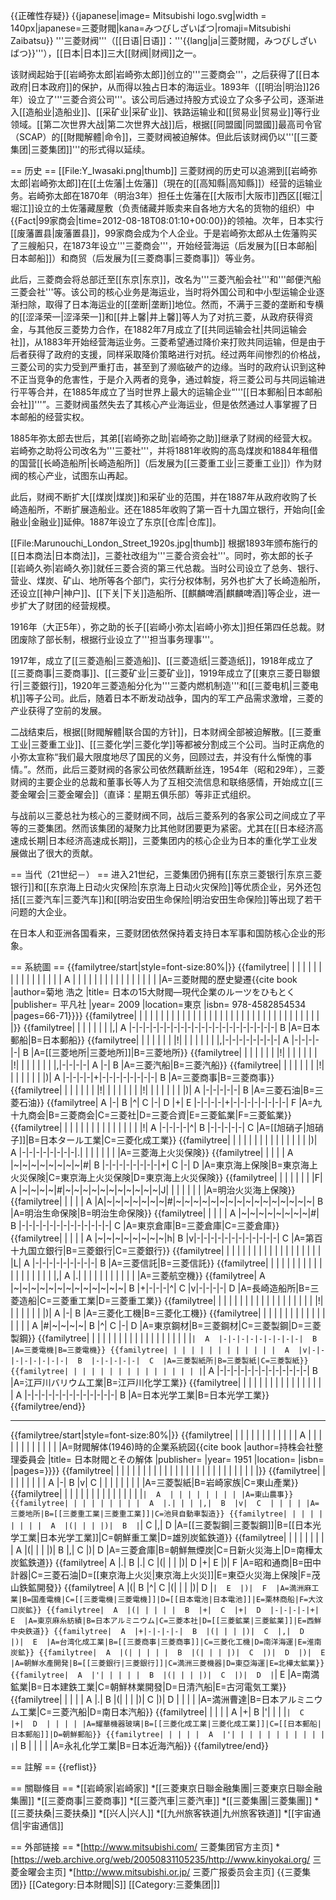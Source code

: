 {{正確性存疑}}
{{japanese|image= Mitsubishi logo.svg|width = 140px|japanese=三菱財閥|kana=みつびしざいばつ|romaji=Mitsubishi Zaibatsu}}
'''三菱财阀'''（[[日语|日语]]：'''{{lang|ja|三菱財閥，みつびしざいばつ}}'''），[[日本|日本]]三大[[财阀|财阀]]之一。

该财阀起始于[[岩崎弥太郎|岩崎弥太郎]]创立的'''三菱商会'''，之后获得了[[日本政府|日本政府]]的保护，从而得以独占日本的海运业。1893年（[[明治|明治]]26年）设立了'''三菱合资公司'''。该公司后通过持股方式设立了众多子公司，逐渐进入[[造船业|造船业]]、[[采矿业|采矿业]]、铁路运输业和[[贸易业|贸易业]]等行业领域。[[第二次世界大战|第二次世界大战]]后，根据[[同盟國|同盟國]]最高司令官（SCAP）的[[財閥解體|命令]]，三菱财阀被迫解体。但此后该财阀仍以'''[[三菱集团|三菱集团]]'''的形式得以延续。

== 历史 ==
[[File:Y_Iwasaki.png|thumb]]
三菱财阀的历史可以追溯到[[岩崎弥太郎|岩崎弥太郎]]在[[土佐藩|土佐藩]]（現在的[[高知縣|高知縣]]）经营的运输业务。岩崎弥太郎在1870年（明治3年）担任土佐藩在[[大阪市|大阪市]]西区[[堀江|堀江]]设立的土佐藩藏屋敷（负责储藏并贩卖来自各地方大名的货物的组织）中{{Fact|99家商会|time=2012-08-18T08:01:10+00:00}}的领袖。次年，日本实行[[废藩置县|废藩置县]]，99家商会成为个人企业。于是岩崎弥太郎从土佐藩购买了三艘船只，在1873年设立'''三菱商会'''，开始经营海运（后发展为[[日本邮船|日本邮船]]）和商贸（后发展为[[三菱商事|三菱商事]]）等业务。

此后，三菱商会将总部迁至[[东京|东京]]，改名为'''三菱汽船会社'''和'''邮便汽船三菱会社'''等。该公司的核心业务是海运业，当时将外国公司和中小型运输企业逐渐扫除，取得了日本海运业的[[垄断|垄断]]地位。然而，不满于三菱的垄断和专横的[[涩泽荣一|涩泽荣一]]和[[井上馨|井上馨]]等人为了对抗三菱，从政府获得资金，与其他反三菱势力合作，在1882年7月成立了[[共同运输会社|共同运输会社]]，从1883年开始经营海运业务。三菱希望通过降价来打败共同运输，但是由于后者获得了政府的支援，同样采取降价策略进行对抗。经过两年间惨烈的价格战，三菱公司的实力受到严重打击，甚至到了濒临破产的边缘。当时的政府认识到这种不正当竞争的危害性，于是介入两者的竞争，通过斡旋，将三菱公司与共同运输进行平等合并，在1885年成立了当时世界上最大的运输企业“'''[[日本郵船|日本邮船会社]]'''”。三菱财阀虽然失去了其核心产业海运业，但是依然通过人事掌握了日本邮船的经营实权。

1885年弥太郎去世后，其弟[[岩崎弥之助|岩崎弥之助]]继承了财阀的经营大权。岩崎弥之助将公司改名为'''三菱社'''，并将1881年收购的高岛煤炭和1884年租借的国营[[长崎造船所|长崎造船所]]（后发展为[[三菱重工业|三菱重工业]]）作为财阀的核心产业，试图东山再起。

此后，财阀不断扩大[[煤炭|煤炭]]和采矿业的范围，并在1887年从政府收购了长崎造船所，不断扩展造船业。还在1885年收购了第一百十九国立银行，开始向[[金融业|金融业]]延伸。1887年设立了东京[[仓库|仓库]]。

[[File:Marunouchi_London_Street_1920s.jpg|thumb]]
根据1893年颁布施行的[[日本商法|日本商法]]，三菱社改组为'''三菱合资会社'''。同时，弥太郎的长子[[岩崎久弥|岩崎久弥]]就任三菱合资的第三代总裁。当时公司设立了总务、银行、营业、煤炭、矿山、地所等各个部门，实行分权体制，另外也扩大了长崎造船所，还设立[[神户|神户]]、[[下关|下关]]造船所、[[麒麟啤酒|麒麟啤酒]]等企业，进一步扩大了财团的经营规模。

1916年（大正5年），弥之助的长子[[岩崎小弥太|岩崎小弥太]]担任第四任总裁。财团废除了部长制，根据行业设立了'''担当事务理事'''。

1917年，成立了[[三菱造船|三菱造船]]、[[三菱造纸|三菱造纸]]，1918年成立了[[三菱商事|三菱商事]]、[[三菱矿业|三菱矿业]]，1919年成立了[[東京三菱日聯銀行|三菱銀行]]，1920年三菱造船分化为'''三菱内燃机制造'''和[[三菱电机|三菱电机]]等子公司。此后，随着日本不断发动战争，国内的军工产品需求激增，三菱的产业获得了空前的发展。

二战结束后，根据[[財閥解體|联合国的方针]]，日本财阀全部被迫解散。[[三菱重工业|三菱重工业]]、[[三菱化学|三菱化学]]等都被分割成三个公司。当时正病危的小弥太宣称“我们最大限度地尽了国民的义务，回顾过去，并没有什么惭愧的事情。”。然而，此后三菱财阀的各家公司依然藕断丝连，1954年（昭和29年），三菱财阀的主要企业的总裁和董事长等人为了互相交流信息和联络感情，开始成立[[三菱金曜会|三菱金曜会]]（直译：星期五俱乐部）等非正式组织。

与战前以三菱总社为核心的三菱财阀不同，战后三菱系列的各家公司之间成立了平等的三菱集团。然而该集团的凝聚力比其他财团要更为紧密。尤其在[[日本经济高速成长期|日本经济高速成长期]]，三菱集团内的核心企业为日本的重化学工业发展做出了很大的贡献。

== 当代（21世纪－） ==
进入21世纪，三菱集团仍拥有[[东京三菱银行|东京三菱银行]]和[[东京海上日动火灾保险|东京海上日动火灾保险]]等优质企业，另外还包括[[三菱汽车|三菱汽车]]和[[明治安田生命保险|明治安田生命保险]]等出现了若干问题的大企业。

在日本人和亚洲各国看来，三菱财团依然保持着支持日本军事和国防核心企业的形象。

== 系統圖 ==
{{familytree/start|style=font-size:80%|}}
{{familytree| | | | | | | | | | | | | | | | |  A  | | | | | | | | | | | | | | | | |A=三菱財閥的歷史變遷<ref>{{cite book |author=菊地 浩之 |title= 日本の15大財閥―現代企業のルーツをひもとく |publisher= 平凡社 |year= 2009 |location=東京 |isbn= 978-4582854534 |pages=66-71}}</ref>}}
{{familytree| | | | | | | | | | | | | | | | | | | | | | | | | | | | | | | | | | | |}}
{{familytree| | | | | | | |,|  A  |-|-|-|-|-|-|-|-|-|-|-|-|-|-|-|-|-|-|-|-|-|  B  |A=日本郵船|B=日本郵船}}
{{familytree| | | | | | | |!| | | | | | | |,|-|-|-|-|-|-|-|-|  A  |-|-|-|-|-|  B  |A=[[三菱地所|三菱地所]]|B=三菱地所}}
{{familytree| | | | | | | |!| | | | | | | |!| | | | | | | |,|-|-|-|-|  A  |-|  B  |A=三菱汽船|B=三菱汽船}}
{{familytree| | | | | | | |!| | | | | | | |)|  A  |-|-|-|-|+|-|-|-|-|-|-|-|-|  B  |A=三菱商事|B=三菱商事}}
{{familytree| | | | | | | |!| | | | | | | |!| | | | | | | |)|  A  |-|-|-|-|-|  B  |A=三菱石油|B=三菱石油}}
{{familytree|  A  |-|  B  |^|  C  |-|  D  |+|  E  |-|-|-|-|+|-|-|-|-|-|-|-|-|  F  |A=九十九商会|B=三菱商会|C=三菱社|D=三菱合資|E=三菱鉱業|F=三菱鉱業}}
{{familytree| | | | | | | | | | | | | | | |!|  A  |-|-|-|-|^|  B  |-|-|-|-|-|  C  |A=[[旭硝子|旭硝子]]|B=日本タール工業|C=三菱化成工業}}
{{familytree| | | | | | | | | | | | | | | |)|  A  |-|-|-|-|-|-|-|-|.| | | | | | | |A=三菱海上火災保険}}
{{familytree| | | | |  A  |~|~|~|~|~|~|~|~|#|  B  |-|-|-|-|-|-|-|-|+|  C  |-|  D  |A=東京海上保険|B=東京海上火災保険|C=東京海上火災保険|D=東京海上火災保険}}
{{familytree| | | | | | | |F|  A  |~|~|~|~|#|~|~|~|~|~|~|~|~|~|~|~|J| | | | | | | |A=明治火災海上保険}}
{{familytree| | | | |  A  |A|~|~|~|~|~|~|~|#|~|~|~|~|~|~|~|~|~|~|~|~|~|~|~|~|  B  |A=明治生命保険|B=明治生命保険}}
{{familytree| | | | |  A  |~|~|~|~|~|~|~|~|#|  B  |-|-|-|-|-|-|-|-|-|-|-|-|-|  C  |A=東京倉庫|B=三菱倉庫|C=三菱倉庫}}
{{familytree| | | | |  A  |~|~|~|~|~|~|~|~|h|  B  |v|-|-|-|-|-|-|-|-|-|-|-|-|  C  |A=第百十九国立銀行|B=三菱銀行|C=三菱銀行}}
{{familytree| | | | | | | | | | | | | | | | | | | |L|  A  |-|-|-|-|-|-|-|-|-|  B  |A=三菱信託|B=三菱信託}}
{{familytree| | | | | | | | | | | | | | | | | | | |,|  A  |.| | | | | | | | | | | |A=三菱航空機}}
{{familytree|  A  |~|~|~|~|~|~|~|~|~|~|~|~|~|  B  |+|-|-|-|^|  C  |v|-|-|-|-|  D  |A=長崎造船所|B=三菱造船|C=三菱重工業|D=三菱重工業}}
{{familytree| | | | | | | | | | | | | | | | | | | |!| | | | | | | |)|  A  |-|  B  |A=三菱化工機|B=三菱化工機}}
{{familytree| | | | | | | | | | | | | | | | |  A  |#|~|~|~|~|  B  |^|  C  |-|  D  |A=東京鋼材|B=三菱鋼材|C=三菱製鋼|D=三菱製鋼}}
{{familytree| | | | | | | | | | | | | | | | | | | |`|  A  |-|-|-|-|-|-|-|-|-|  B  |A=三菱電機|B=三菱電機}}
{{familytree| | | | | | | | | | | | |  A  |v|-|-|-|-|-|-|-|-|  B  |-|-|-|-|-|  C  |A=三菱製紙所|B=三菱製紙|C=三菱製紙}}
{{familytree| | | | | | | | | | | | | | | |`|  A  |-|-|-|-|-|-|-|-|-|-|-|-|-|  B  |A=江戸川バリウム工業|B=江戸川化学工業}}
{{familytree| | | | | | | | | | | | | | | | |  A  |-|-|-|-|-|-|-|-|-|-|-|-|-|  B  |A=日本光学工業|B=日本光学工業}}
{{familytree/end}}

----
{{familytree/start|style=font-size:80%|}}
{{familytree| | | | | | | | | | | | |  A  | | | | | | | | | | | | |A=財閥解体(1946)時的企業系統図<ref>{{cite book |author=持株会社整理委員会 |title= 日本財閥とその解体 |publisher=  |year= 1951 |location= |isbn= |pages=}}</ref>}}
{{familytree| | | | | | | | | | | | | | | | | | | | | | | | | | | |}}
{{familytree| | | | | | | | |  A  |-|  B  |v|  C  | | | | | | | | |A=三菱製紙|B=岩崎家族|C=東山產業}}
{{familytree| | | | | | | | | | | | | | | |`|  A  | | | | | | | | |A=東山農事}}
{{familytree| | | | | | | | |  A  |.| | | |,|  B  |v|  C  | | | | |A=三菱地所|B=[[三菱重工業|三菱重工業]]|C=池貝自動車製造}}
{{familytree| | | | | | | | |  A  |(| | | |)|  B  |`|  C  |,|  D  |A=[[三菱製鋼|三菱製鋼]]|B=[[日本光学工業|日本光学工業]]|C=朝鮮重工業|D=雄別炭鉱鉄道}}
{{familytree| | | | | | | | |  A  |(| | | |)|  B  |,|  C  |)|  D  |A=三菱倉庫|B=朝鮮無煙炭|C=日新火災海上|D=南樺太炭鉱鉄道}}
{{familytree|  A  |.|  B  |.|  C  |(| | | |)|  D  |+|  E  |)|  F  |A=昭和通商|B=田中計器|C=三菱石油|D=[[東京海上火災|東京海上火災]]|E=東亞火災海上保険|F=茂山鉄鉱開發}}
{{familytree|  A  |(|  B  |^|  C  |(| | | |)|  D  |`|  E  |)|  F  |A=満洲麻工業|B=国產電機|C=[[三菱電機|三菱電機]]|D=[[日本電池|日本電池]]|E=栗林商船|F=大汶口炭鉱}}
{{familytree|  A  |(| | | | |  B  |+|  C  |+|  D  |-|-|-|-|+|  E  |A=東京麻糸紡績|B=日本アルミニウム|C=三菱本社|D=[[三菱鉱業|三菱鉱業]]|E=西鮮中央鉄道}}
{{familytree|  A  |+|-|-|-|-|  B  |(| | | |)|  C  |,|  D  |)|  E  |A=台湾化成工業|B=[[三菱商事|三菱商事]]|C=三菱化工機|D=南洋海運|E=淮南炭鉱}}
{{familytree|  A  |(| | | | |  B  |(| | | |)|  C  |)|  D  |)|  E  |A=朝鮮水產開発|B=[[三菱銀行|三菱銀行]]|C=満洲三菱機器|D=東亞海運|E=北樺太鉱業}}
{{familytree|  A  |'| | | | |  B  |(| | | |)|  C  |)|  D  |`|  E  |A=南満鉱業|B=日本建鉄工業|C=朝鮮林業開發|D=日清汽船|E=古河電気工業}}
{{familytree| | | | |  A  |.|  B  |(| | | |)|  C  |)|  D  | | | | |A=満洲曹達|B=日本アルミニウム工業|C=三菱汽船|D=南日本汽船}}
{{familytree| | | | |  A  |+|  B  |'| | | |`|  C  |+|  D  | | | | |A=耀華機器玻璃|B=[[三菱化成工業|三菱化成工業]]|C=[[日本郵船|日本郵船]]|D=朝鮮郵船}}
{{familytree| | | | |  A  |'| | | | | | | | | | | |`|  B  | | | | |A=永礼化学工業|B=日本近海汽船}}
{{familytree/end}}

== 註解 ==
{{reflist}}

== 關聯條目 ==
*[[岩崎家|岩崎家]]
*[[三菱東京日聯金融集團|三菱東京日聯金融集團]]
*[[三菱商事|三菱商事]]
*[[三菱汽車|三菱汽車]]
*[[三菱集團|三菱集團]]
*[[三菱扶桑|三菱扶桑]]
*[[兴人|兴人]]
*[[九州旅客铁道|九州旅客铁道]]
*[[宇宙通信|宇宙通信]]

== 外部链接 ==
*[http://www.mitsubishi.com/ 三菱集团官方主页]
*[https://web.archive.org/web/20050831105235/http://www.kinyokai.org/ 三菱金曜会主页]
*[http://www.mitsubishi.or.jp/ 三菱广报委员会主页]
{{三菱集团}}
[[Category:日本財閥|S]]
[[Category:三菱集团|]]
